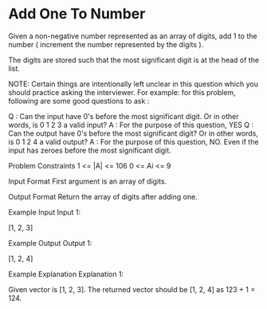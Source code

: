 # Add One To Number

Given a non-negative number represented as an array of digits, add 1 to the number ( increment the number represented by the digits ).

The digits are stored such that the most significant digit is at the head of the list.

NOTE: Certain things are intentionally left unclear in this question which you should practice asking the interviewer. For example: 
for this problem, following are some good questions to ask :

Q : Can the input have 0's before the most significant digit. Or in other words, is 0 1 2 3 a valid input?
A : For the purpose of this question, YES
Q : Can the output have 0's before the most significant digit? Or in other words, is 0 1 2 4 a valid output?
A : For the purpose of this question, NO. Even if the input has zeroes before the most significant digit.


Problem Constraints
1 <= |A| <= 106
0 <= Ai <= 9


Input Format
First argument is an array of digits.



Output Format
Return the array of digits after adding one.



Example Input
Input 1:

[1, 2, 3]


Example Output
Output 1:

[1, 2, 4]


Example Explanation
Explanation 1:

Given vector is [1, 2, 3].
The returned vector should be [1, 2, 4] as 123 + 1 = 124.